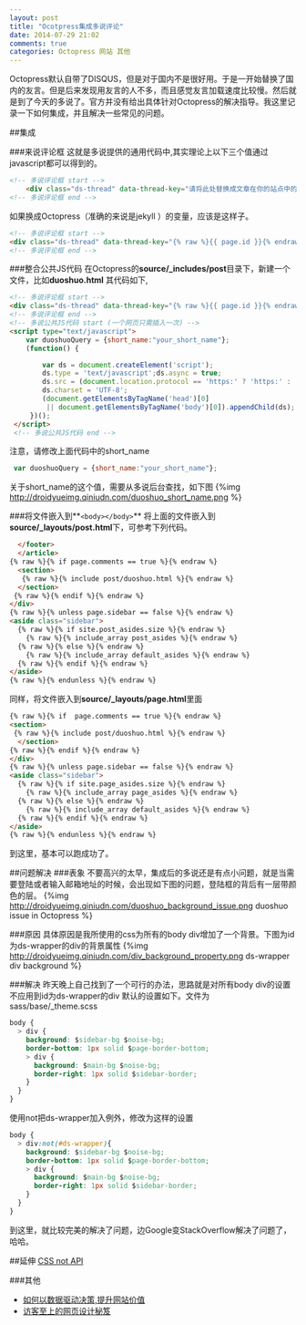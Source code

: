 ```yaml
---
layout: post
title: "Ocotpress集成多说评论"
date: 2014-07-29 21:02
comments: true
categories: Octopress 网站 其他
---
```


Octopress默认自带了DISQUS，但是对于国内不是很好用。于是一开始替换了国内的友言。但是后来发现用友言的人不多，而且感觉友言加载速度比较慢。然后就是到了今天的多说了。官方并没有给出具体针对Octopress的解决指导。我这里记录一下如何集成，并且解决一些常见的问题。

<!--more-->

##集成

###来说评论框
这就是多说提供的通用代码中,其实理论上以下三个值通过javascript都可以得到的。
```html linenos:false
<!-- 多说评论框 start -->
	<div class="ds-thread" data-thread-key="请将此处替换成文章在你的站点中的ID" data-title="请替换成文章的标题" data-url="请替换成文章的网址"></div>
<!-- 多说评论框 end -->
```
如果换成Octopress（准确的来说是jekyll ）的变量，应该是这样子。
```html linenos:false
<!-- 多说评论框 start -->
<div class="ds-thread" data-thread-key="{% raw %}{{ page.id }}{% endraw %}" data-title="{% raw %}{{ page.title }}{% endraw %}" data-url="{% raw %}{{site.url}}{{ page.url  }}{% endraw %}"></div>
<!-- 多说评论框 end -->
```

###整合公共JS代码
在Octopress的**source/_includes/post**目录下，新建一个文件，比如**duoshuo.html**
其代码如下,
```html source/_includes/post/duoshuo.html linenos:false
<!-- 多说评论框 start -->
<div class="ds-thread" data-thread-key="{% raw %}{{ page.id }}{% endraw %}" data-title="{% raw %}{{ page.title }}{% endraw %}" data-url="{% raw %}{{site.url}}{{ page.url  }}{% endraw %}"></div>
<!-- 多说评论框 end -->
<!-- 多说公共JS代码 start (一个网页只需插入一次) -->
<script type="text/javascript">
    var duoshuoQuery = {short_name:"your_short_name"};
    (function() {

        var ds = document.createElement('script');
        ds.type = 'text/javascript';ds.async = true;
        ds.src = (document.location.protocol == 'https:' ? 'https:' : 'http:') + '//static.duoshuo.com/embed.js';
        ds.charset = 'UTF-8';
        (document.getElementsByTagName('head')[0] 
         || document.getElementsByTagName('body')[0]).appendChild(ds);
     })();
 </script>
 <!-- 多说公共JS代码 end -->
```
注意，请修改上面代码中的short_name
```javascript linenos:false
 var duoshuoQuery = {short_name:"your_short_name"};
```
关于short_name的这个值，需要从多说后台查找，如下图
{%img http://droidyueimg.qiniudn.com/duoshuo_short_name.png %}

###将文件嵌入到**`<body></body>`**
将上面的文件嵌入到**source/_layouts/post.html**下，可参考下列代码。
```html source/_layouts/post.html linenos:false
  </footer>
  </article>
{% raw %}{% if page.comments == true %}{% endraw %}
  <section>
   {% raw %}{% include post/duoshuo.html %}{% endraw %}
  </section>
 {% raw %}{% endif %}{% endraw %}
</div>
{% raw %}{% unless page.sidebar == false %}{% endraw %}
<aside class="sidebar">
  {% raw %}{% if site.post_asides.size %}{% endraw %}
    {% raw %}{% include_array post_asides %}{% endraw %}
  {% raw %}{% else %}{% endraw %}
    {% raw %}{% include_array default_asides %}{% endraw %}
  {% raw %}{% endif %}{% endraw %}
</aside>
{% raw %}{% endunless %}{% endraw %}
```

同样，将文件嵌入到**source/_layouts/page.html**里面
```html source/_layouts/page.html lineos:false
{% raw %}{% if  page.comments == true %}{% endraw %}
<section>
 {% raw %}{% include post/duoshuo.html %}{% endraw %}
  </section>
{% raw %}{% endif %}{% endraw %}
</div>
{% raw %}{% unless page.sidebar == false %}{% endraw %}
<aside class="sidebar">
  {% raw %}{% if site.page_asides.size %}{% endraw %}
    {% raw %}{% include_array page_asides %}{% endraw %}
  {% raw %}{% else %}{% endraw %}
    {% raw %}{% include_array default_asides %}{% endraw %}
  {% raw %}{% endif %}{% endraw %}
</aside>
{% raw %}{% endunless %}{% endraw %}
```
到这里，基本可以跑成功了。

##问题解决
###表象
不要高兴的太早，集成后的多说还是有点小问题，就是当需要登陆或者输入邮箱地址的时候，会出现如下图的问题，登陆框的背后有一层带颜色的层。
{%img http://droidyueimg.qiniudn.com/duoshuo_background_issue.png duoshuo issue in Octopress %}

###原因
具体原因是我所使用的css为所有的body div增加了一个背景。下图为id为ds-wrapper的div的背景属性
{%img http://droidyueimg.qiniudn.com/div_background_property.png ds-wrapper div background %}

###解决
昨天晚上自己找到了一个可行的办法，思路就是对所有body div的设置不应用到id为ds-wrapper的div
默认的设置如下。文件为sass/base/_theme.scss
```css sass/base/_theme.scss linenos:false
body {
  > div {
    background: $sidebar-bg $noise-bg;
    border-bottom: 1px solid $page-border-bottom;
    > div {
      background: $main-bg $noise-bg;
      border-right: 1px solid $sidebar-border;
    }
  }
}
```
使用not把ds-wrapper加入例外，修改为这样的设置
```css sass/base/_theme.scss linenos:false
body {
  > div:not(#ds-wrapper){
    background: $sidebar-bg $noise-bg;
    border-bottom: 1px solid $page-border-bottom;
    > div {
      background: $main-bg $noise-bg;
      border-right: 1px solid $sidebar-border;
    }
  }
}

```

到这里，就比较完美的解决了问题，边Google变StackOverflow解决了问题了，哈哈。

##延伸
<a href="https://developer.mozilla.org/en-US/docs/Web/CSS/%3anot?redirectlocale=en-US&redirectslug=CSS%2F%3Anot" target="_blank">CSS not API</a>

###其他
  * <a href="http://www.amazon.cn/gp/product/B00B01LKQ6/ref=as_li_tf_tl?ie=UTF8&camp=536&creative=3200&creativeASIN=B00B01LKQ6&linkCode=as2&tag=droidyue-23">如何以数据驱动决策,提升网站价值</a><img src="http://ir-cn.amazon-adsystem.com/e/ir?t=droidyue-23&l=as2&o=28&a=B00B01LKQ6" width="1" height="1" border="0" alt="" style="border:none !important; margin:0px !important;" />
  * <a href="http://www.amazon.cn/gp/product/B0011BTJV8/ref=as_li_tf_tl?ie=UTF8&camp=536&creative=3200&creativeASIN=B0011BTJV8&linkCode=as2&tag=droidyue-23">访客至上的网页设计秘笈</a><img src="http://ir-cn.amazon-adsystem.com/e/ir?t=droidyue-23&l=as2&o=28&a=B0011BTJV8" width="1" height="1" border="0" alt="" style="border:none !important; margin:0px !important;" />


